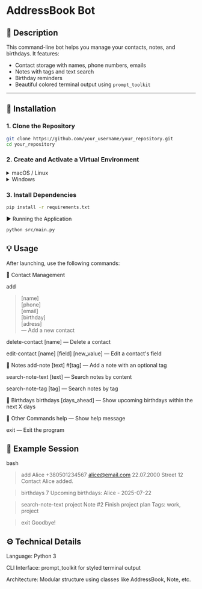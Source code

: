 # AddressBook Bot

## 🧾 Description

This command-line bot helps you manage your contacts, notes, and birthdays. It features:

- Contact storage with names, phone numbers, emails
- Notes with tags and text search
- Birthday reminders
- Beautiful colored terminal output using `prompt_toolkit`

---

## 🚀 Installation

### 1. Clone the Repository

```bash
git clone https://github.com/your_username/your_repository.git
cd your_repository
```

### 2. Create and Activate a Virtual Environment

<details> <summary>macOS / Linux</summary>
  
```bash
python3 -m venv venv
source venv/bin/activate
```

</details> <details> <summary>Windows</summary>

```bash
python -m venv venv
venv\Scripts\activate
```
</details>


### 3. Install Dependencies

```bash
pip install -r requirements.txt
```

▶️ Running the Application

```bash
python src/main.py
```

## 💡 Usage
After launching, use the following commands:

🔹 Contact Management  

add
>[name]  
>[phone]  
>[email]  
>[birthday]  
>[adress]  
— Add a new contact

delete-contact [name] — Delete a contact

edit-contact [name] [field] [new_value] — Edit a contact's field

🔹 Notes
add-note [text] #[tag] — Add a note with an optional tag

search-note-text [text] — Search notes by content

search-note-tag [tag] — Search notes by tag

🔹 Birthdays
birthdays [days_ahead] — Show upcoming birthdays within the next X days

🔹 Other Commands
help — Show help message

exit — Exit the program

## 📌 Example Session
bash

> add
> Alice
> +380501234567
> alice@email.com
> 22.07.2000
> Street 12
Contact Alice added.

> birthdays 7
Upcoming birthdays:
Alice - 2025-07-22

> search-note-text project
Note #2
Finish project plan
Tags: work, project

> exit
Goodbye!


## ⚙️ Technical Details
Language: Python 3

CLI Interface: prompt_toolkit for styled terminal output

Architecture: Modular structure using classes like AddressBook, Note, etc.
